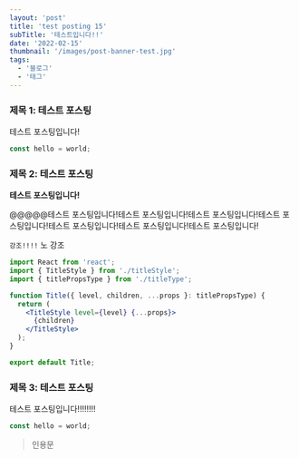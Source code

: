 ```yaml
---
layout: 'post'
title: 'test posting 15'
subTitle: '테스트입니다!!'
date: '2022-02-15'
thumbnail: '/images/post-banner-test.jpg'
tags:
  - '블로그'
  - '태그'
---
```


### 제목 1: 테스트 포스팅

테스트 포스팅입니다!

```jsx
const hello = world;
```

### 제목 2: 테스트 포스팅

**테스트 포스팅입니다!**

@@@@@테스트 포스팅입니다!테스트 포스팅입니다!테스트 포스팅입니다!테스트 포스팅입니다!테스트 포스팅입니다!테스트 포스팅입니다!테스트 포스팅입니다!

`강조!!!!` 노 강조

```jsx
import React from 'react';
import { TitleStyle } from './titleStyle';
import { titlePropsType } from './titleType';

function Title({ level, children, ...props }: titlePropsType) {
  return (
    <TitleStyle level={level} {...props}>
      {children}
    </TitleStyle>
  );
}

export default Title;
```

### 제목 3: 테스트 포스팅

테스트 포스팅입니다!!!!!!!!

```jsx
const hello = world;
```

> 인용문
